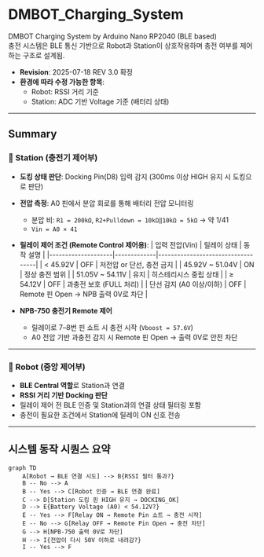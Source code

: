 # DMBOT_Charging_System

DMBOT Charging System by Arduino Nano RP2040 (BLE based)  
충전 시스템은 BLE 통신 기반으로 Robot과 Station이 상호작용하며 충전 여부를 제어하는 구조로 설계됨.

- **Revision**: 2025-07-18 REV 3.0 확정  
- **환경에 따라 수정 가능한 항목**:  
  - Robot: RSSI 거리 기준  
  - Station: ADC 기반 Voltage 기준 (배터리 상태)

---

## Summary

### 🔋 Station (충전기 제어부)
- **도킹 상태 판단**: Docking Pin(D8) 입력 감지 (300ms 이상 HIGH 유지 시 도킹으로 판단)
- **전압 측정**: A0 핀에서 분압 회로를 통해 배터리 전압 모니터링  
  - 분압 비: `R1 = 200kΩ`, `R2+Pulldown = 10kΩ‖10kΩ = 5kΩ` → 약 1/41  
  - `Vin = A0 × 41`

- **릴레이 제어 조건 (Remote Control 제어용)**:
  | 입력 전압(Vin)     | 릴레이 상태 | 동작 설명                         |
  |--------------------|-------------|-----------------------------------|
  | < 45.92V           | OFF         | 저전압 or 단선, 충전 금지         |
  | 45.92V ~ 51.04V    | ON          | 정상 충전 범위                    |
  | 51.05V ~ 54.11V    | 유지        | 히스테리시스 중립 상태            |
  | ≥ 54.12V           | OFF         | 과충전 보호 (FULL 처리)          |
  | 단선 감지 (A0 이상/이하) | OFF   | Remote 핀 Open → NPB 출력 0V로 차단 |

- **NPB-750 충전기 Remote 제어**  
  - 릴레이로 7–8번 핀 쇼트 시 충전 시작 (`Vboost = 57.6V`)  
  - A0 전압 기반 과충전 감지 시 Remote 핀 Open → 출력 0V로 안전 차단

---

### 🤖 Robot (중앙 제어부)
- **BLE Central 역할**로 Station과 연결
- **RSSI 거리 기반 Docking 판단**  
- 릴레이 제어 전 BLE 인증 및 Station과의 연결 상태 필터링 포함
- 충전이 필요한 조건에서 Station에 릴레이 ON 신호 전송

---

## 시스템 동작 시퀀스 요약

```mermaid
graph TD
    A[Robot → BLE 연결 시도] --> B{RSSI 필터 통과?}
    B -- No --> A
    B -- Yes --> C[Robot 인증 → BLE 연결 완료]
    C --> D[Station 도킹 핀 HIGH 유지 → DOCKING_OK]
    D --> E{Battery Voltage (A0) < 54.12V?}
    E -- Yes --> F[Relay ON → Remote Pin 쇼트 → 충전 시작]
    E -- No --> G[Relay OFF → Remote Pin Open → 충전 차단]
    G --> H[NPB-750 출력 0V로 차단]
    H --> I{전압이 다시 50V 이하로 내려감?}
    I -- Yes --> F
